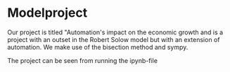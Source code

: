 # Modelproject

Our project is titled "Automation's impact on the economic growth and is a project with an outset in the Robert Solow model but with an extension of automation. We make use of the bisection method and sympy. 

The project can be seen from running the ipynb-file


